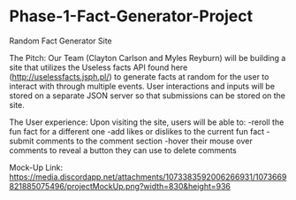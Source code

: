 # Phase-1-Fact-Generator-Project

Random Fact Generator Site

The Pitch: Our Team (Clayton Carlson and Myles Reyburn) will be building a site that utilizes the Useless facts API found here (http://uselessfacts.jsph.pl/) to generate facts at random for the user to interact with through multiple events. User interactions and inputs will be stored on a separate JSON server so that submissions can be stored on the site.

The User experience: Upon visiting the site, users will be able to:
-reroll the fun fact for a different one
-add likes or dislikes to the current fun fact
-submit comments to the comment section
-hover their mouse over comments to reveal a button they can use to delete comments


Mock-Up Link:
https://media.discordapp.net/attachments/1073383592006266931/1073669821885075496/projectMockUp.png?width=830&height=936

